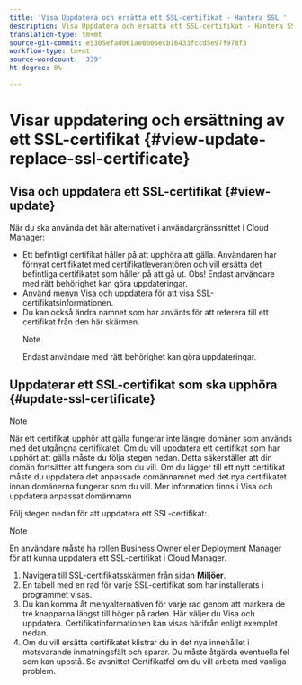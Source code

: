 ```yaml
---
title: 'Visa Uppdatera och ersätta ett SSL-certifikat - Hantera SSL '
description: Visa Uppdatera och ersätta ett SSL-certifikat - Hantera SSL-certifikat
translation-type: tm+mt
source-git-commit: e5305efad061ae0b06ecb16433fccd5e97f978f3
workflow-type: tm+mt
source-wordcount: '339'
ht-degree: 0%

---
```



# Visar uppdatering och ersättning av ett SSL-certifikat {#view-update-replace-ssl-certificate}

## Visa och uppdatera ett SSL-certifikat {#view-update}

När du ska använda det här alternativet i användargränssnittet i Cloud Manager:

* Ett befintligt certifikat håller på att upphöra att gälla. Användaren har förnyat certifikatet med certifikatleverantören och vill ersätta det befintliga certifikatet som håller på att gå ut. Obs! Endast användare med rätt behörighet kan göra uppdateringar.
* Använd menyn Visa och uppdatera för att visa SSL-certifikatsinformationen.
* Du kan också ändra namnet som har använts för att referera till ett certifikat från den här skärmen.
   >[!NOTE]
   >Endast användare med rätt behörighet kan göra uppdateringar.


## Uppdaterar ett SSL-certifikat som ska upphöra {#update-ssl-certificate}


>[!NOTE]
>När ett certifikat upphör att gälla fungerar inte längre domäner som används med det utgångna certifikatet. Om du vill uppdatera ett certifikat som har upphört att gälla måste du följa stegen nedan. Detta säkerställer att din domän fortsätter att fungera som du vill. Om du lägger till ett nytt certifikat måste du uppdatera det anpassade domännamnet med det nya certifikatet innan domänerna fungerar som du vill. Mer information finns i Visa och uppdatera anpassat domännamn

Följ stegen nedan för att uppdatera ett SSL-certifikat:

>[!NOTE]
>En användare måste ha rollen Business Owner eller Deployment Manager för att kunna uppdatera ett SSL-certifikat i Cloud Manager.

1. Navigera till SSL-certifikatsskärmen från sidan **Miljöer**.
1. En tabell med en rad för varje SSL-certifikat som har installerats i programmet visas.
1. Du kan komma åt menyalternativen för varje rad genom att markera de tre knapparna längst till höger på raden. Här väljer du Visa och uppdatera. Certifikatinformationen kan visas härifrån enligt exemplet nedan.
1. Om du vill ersätta certifikatet klistrar du in det nya innehållet i motsvarande inmatningsfält och sparar. Du måste åtgärda eventuella fel som kan uppstå. Se avsnittet Certifikatfel om du vill arbeta med vanliga problem.